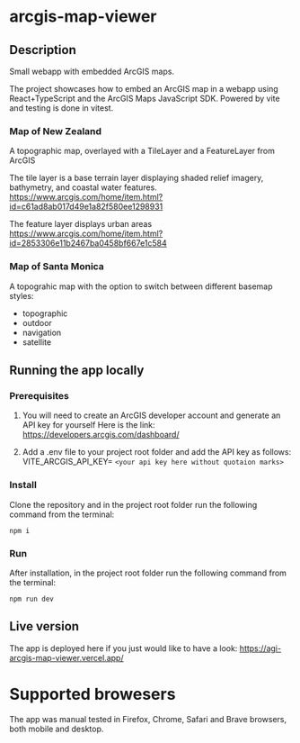 # arcgis-map-viewer

## Description
Small webapp with embedded ArcGIS maps.

The project showcases how to embed an ArcGIS map in a webapp using React+TypeScript and the ArcGIS Maps JavaScript SDK.
Powered by vite and testing is done in vitest.

### Map of New Zealand 
A topographic map, overlayed with a TileLayer and a FeatureLayer from ArcGIS

The tile layer is a base terrain layer displaying shaded relief imagery, bathymetry, and coastal water features.
https://www.arcgis.com/home/item.html?id=c61ad8ab017d49e1a82f580ee1298931

The feature layer displays urban areas
https://www.arcgis.com/home/item.html?id=2853306e11b2467ba0458bf667e1c584

### Map of Santa Monica
A topograhic map with the option to switch between different basemap styles:
- topographic
- outdoor
- navigation
- satellite

## Running the app locally

### Prerequisites
1. You will need to create an ArcGIS developer account and generate an API key for yourself
Here is the link: https://developers.arcgis.com/dashboard/

2. Add a .env file to your project root folder and add the API key as follows:
VITE_ARCGIS_API_KEY= `<your api key here without quotaion marks>`

### Install
Clone the repository and in the project root folder run the following command from the terminal:

`npm i`

### Run
After installation, in the project root folder run the following command from the terminal:

`npm run dev`

## Live version
The app is deployed here if you just would like to have a look:
https://agi-arcgis-map-viewer.vercel.app/

# Supported browesers
The app was manual tested in Firefox, Chrome, Safari and Brave browsers, both mobile and desktop.
